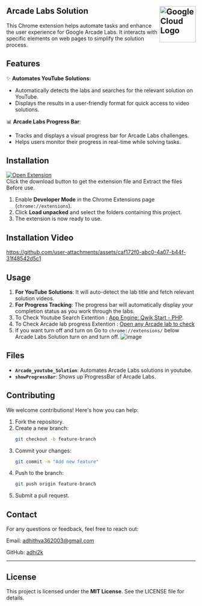 ## Arcade Labs Solution  [<img alt="Google Cloud Logo" src="/Image/favicon.ico" height="96" align="right"/>](https://cloud.google.com/icons)

This Chrome extension helps automate tasks and enhance the user experience for Google Arcade Labs. It interacts with specific elements on web pages to simplify the solution process.

## Features
✨ **Automates YouTube Solutions**:  
- Automatically detects the labs and searches for the relevant solution on YouTube.  
- Displays the results in a user-friendly format for quick access to video solutions.

📊 **Arcade Labs Progress Bar**:  
- Tracks and displays a visual progress bar for Arcade Labs challenges.  
- Helps users monitor their progress in real-time while solving tasks.

## Installation
[![Open Extension](https://img.shields.io/badge/Download-Extension-orange?style=for-the-badge)](https://github.com/adhi2k/Arcade-Labs-Solution/raw/refs/heads/main/Arcade_Extention.zip)  
Click the download button to get the extension file and Extract the files Before use.

1. Enable **Developer Mode** in the Chrome Extensions page (`chrome://extensions`).
2. Click **Load unpacked** and select the folders containing this project.
3. The extension is now ready to use.

## Installation Video

https://github.com/user-attachments/assets/caf172f0-abc0-4a07-b44f-31f48542d5c1




## Usage
1. **For YouTube Solutions**: It will auto-detect the lab title and fetch relevant solution videos.
2. **For Progress Tracking**: The progress bar will automatically display your completion status as you work through the labs.
3. To Check Youtube Search Extention : [App Engine: Qwik Start - PHP](https://www.cloudskillsboost.google/course_templates/671/labs/461534).
4. To Check Arcade lab progress Extention : [Open any Arcade lab to check](https://go.cloudskillsboost.google/arcade?utm_source=qwiklabs&utm_medium=lp&utm_campaign=old-site)
5. If you want turn off and turn on Go to `chrome://extensions/` below Arcade Labs Solution turn on and turn off.
![image](https://github.com/user-attachments/assets/18458433-18ff-4f8e-a68f-6b2b9c128640)

## Files
- **`Arcade_youtube_Solution`**: Automates Arcade Labs solutions in youtube.
- **`showProgressBar`**: Shows up ProgressBar of Arcade Labs.

## Contributing
We welcome contributions! Here's how you can help:
1. Fork the repository.
2. Create a new branch:  
   ```bash
   git checkout -b feature-branch
   ```
3. Commit your changes:  
   ```bash
   git commit -m "Add new feature"
   ```
4. Push to the branch:  
   ```bash
   git push origin feature-branch
   ```
5. Submit a pull request.



## Contact
For any questions or feedback, feel free to reach out:  


Email: [adhithya362003@gmail.com](mailto:adhithya362003@gmail.com)

GitHub: [adhi2k](https://github.com/adhi2k)

---

## License
This project is licensed under the **MIT License**. See the LICENSE file for details.
